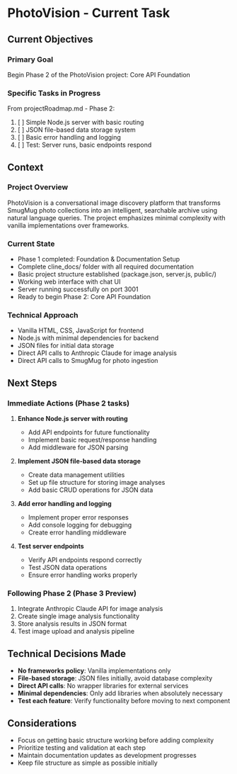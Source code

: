 # PhotoVision - Current Task

## Current Objectives

### Primary Goal
Begin Phase 2 of the PhotoVision project: Core API Foundation

### Specific Tasks in Progress
From projectRoadmap.md - Phase 2:
1. [ ] Simple Node.js server with basic routing
2. [ ] JSON file-based data storage system
3. [ ] Basic error handling and logging
4. [ ] Test: Server runs, basic endpoints respond

## Context

### Project Overview
PhotoVision is a conversational image discovery platform that transforms SmugMug photo collections into an intelligent, searchable archive using natural language queries. The project emphasizes minimal complexity with vanilla implementations over frameworks.

### Current State
- Phase 1 completed: Foundation & Documentation Setup
- Complete cline_docs/ folder with all required documentation
- Basic project structure established (package.json, server.js, public/)
- Working web interface with chat UI
- Server running successfully on port 3001
- Ready to begin Phase 2: Core API Foundation

### Technical Approach
- Vanilla HTML, CSS, JavaScript for frontend
- Node.js with minimal dependencies for backend
- JSON files for initial data storage
- Direct API calls to Anthropic Claude for image analysis
- Direct API calls to SmugMug for photo ingestion

## Next Steps

### Immediate Actions (Phase 2 tasks)
1. **Enhance Node.js server with routing**
   - Add API endpoints for future functionality
   - Implement basic request/response handling
   - Add middleware for JSON parsing

2. **Implement JSON file-based data storage**
   - Create data management utilities
   - Set up file structure for storing image analyses
   - Add basic CRUD operations for JSON data

3. **Add error handling and logging**
   - Implement proper error responses
   - Add console logging for debugging
   - Create error handling middleware

4. **Test server endpoints**
   - Verify API endpoints respond correctly
   - Test JSON data operations
   - Ensure error handling works properly

### Following Phase 2 (Phase 3 Preview)
1. Integrate Anthropic Claude API for image analysis
2. Create single image analysis functionality
3. Store analysis results in JSON format
4. Test image upload and analysis pipeline

## Technical Decisions Made
- **No frameworks policy**: Vanilla implementations only
- **File-based storage**: JSON files initially, avoid database complexity
- **Direct API calls**: No wrapper libraries for external services
- **Minimal dependencies**: Only add libraries when absolutely necessary
- **Test each feature**: Verify functionality before moving to next component

## Considerations
- Focus on getting basic structure working before adding complexity
- Prioritize testing and validation at each step
- Maintain documentation updates as development progresses
- Keep file structure as simple as possible initially
